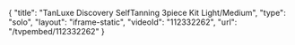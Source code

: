 {
    "title": "TanLuxe Discovery SelfTanning 3piece Kit  Light\/Medium",
    "type": "solo",
    "layout": "iframe-static",
    "videoId": "112332262",
    "url": "\/tvpembed\/112332262"
}
